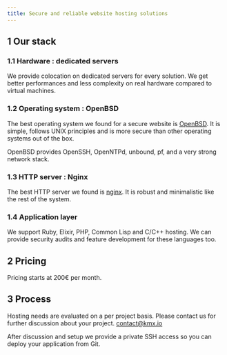 ```yaml
---
title: Secure and reliable website hosting solutions
---
```


## 1 Our stack

### 1.1 Hardware : dedicated servers

We provide colocation on dedicated servers for every solution.
We get better performances and less complexity on real hardware compared
to virtual machines.

### 1.2 Operating system : OpenBSD

The best operating system we found for a secure website is
[OpenBSD](http://www.openbsd.org).
It is simple, follows UNIX principles and is more secure than other
operating systems out of the box.

OpenBSD provides OpenSSH, OpenNTPd, unbound, pf, and a very strong
network stack.

### 1.3 HTTP server : Nginx

The best HTTP server we found is
[nginx](https://nginx.org).
It is robust and minimalistic like the rest of the system.

### 1.4 Application layer

We support Ruby, Elixir, PHP, Common Lisp and C/C++ hosting.
We can provide security audits and feature development for
these languages too.

## 2 Pricing

Pricing starts at 200€ per month.


## 3 Process

Hosting needs are evaluated on a per project basis.
Please contact us for further discussion about your project.
[contact@kmx.io](mailto:contact@kmx.io)

After discussion and setup we provide a private SSH access so you can
deploy your application from Git.
